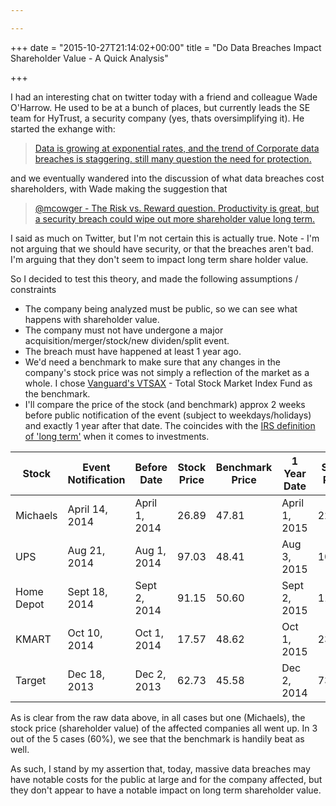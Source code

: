```yaml
---

---
```

+++
date = "2015-10-27T21:14:02+00:00"
title = "Do Data Breaches Impact Shareholder Value - A Quick Analysis"

+++

I had an interesting chat on twitter today with a friend and colleague Wade O'Harrow.  He used to be at a bunch of places, but currently leads the SE team for HyTrust, a security company (yes, thats oversimplifying it).  He started the exhange with:  

>[Data is growing at exponential rates, and the trend of Corporate data breaches is staggering. still many question the need for protection.](https://twitter.com/wadeoharrow/status/659079598202732545)

and we eventually wandered into the discussion of what data breaches cost shareholders, with Wade making the suggestion that

> [@mcowger - The Risk vs. Reward question.  Productivity is great, but a security breach could wipe out more shareholder value long term.](https://twitter.com/wadeoharrow/status/659082294863507456)

I said as much on Twitter, but I'm not certain this is actually true.  Note - I'm not arguing that we should have security, or that the breaches aren't bad.   I'm arguing that they don't seem to impact long term share holder value.

So I decided to test this theory, and made the following assumptions / constraints

* The company being analyzed must be public, so we can see what happens with shareholder value.
* The company must not have undergone a major acquisition/merger/stock/new dividen/split event.
* The breach must have happened at least 1 year ago.
* We'd need a benchmark to make sure that any changes in the company's stock price was not simply a reflection of the market as  a whole.  I chose [Vanguard's VTSAX](https://personal.vanguard.com/us/funds/snapshot?FundId=0585&FundIntExt=INT) - Total Stock Market Index Fund as the benchmark.
* I'll compare the price of the stock (and benchmark) approx 2 weeks before public notification of the event (subject to weekdays/holidays) and exactly 1 year after that date.  The coincides with the [IRS definition of 'long term'](https://www.irs.gov/taxtopics/tc409.html) when it comes to investments.

Stock  | Event Notification  | Before Date  | Stock Price  | Benchmark Price  | 1 Year Date  | Stock Price  | Benchmark Price  | % Change Stock  | % Change Benchmark
--|---|---|---|---|---|---|---|---|--
Michaels  | April 14, 2014  | April 1, 2014  | 26.89  | 47.81  | April 1, 2015  | 22.36  | 52.09  | -16.85%  | +8.95%
UPS  | Aug 21, 2014  | Aug 1, 2014  | 97.03  | 48.41  | Aug 3, 2015  | 102.75  | 52.79  | +5.89%  | +9.04%
Home Depot  | Sept 18, 2014  | Sept 2, 2014  | 91.15  | 50.60  | Sept 2, 2015  | 116.48  | 49.21  | +27.78%%  | -2.74&%
KMART  | Oct 10, 2014  | Oct 1, 2014  | 17.57  | 48.62  | Oct 1, 2015  | 23.95  | 48.14  | +36.31%  | -0.98%
Target  | Dec 18, 2013  | Dec 2, 2013  | 62.73  | 45.58  | Dec 2, 2014  | 73.07  | 51.77  | +16.48%  | +13.58%

As is clear from the raw data above, in all cases but one (Michaels), the stock price (shareholder value) of the affected companies all went up.  In 3 out of the 5 cases (60%), we see that the benchmark is handily beat as well.

As such, I stand by my assertion that, today, massive data breaches may have notable costs for the public at large and for the company affected, but they don't appear to have a notable impact on long term shareholder value.